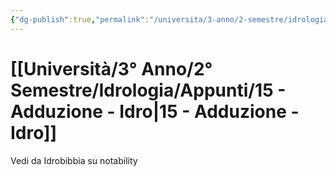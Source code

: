 ```yaml
---
{"dg-publish":true,"permalink":"/universita/3-anno/2-semestre/idrologia/appunti/15-adduzione-idro/","tags":["UNI"]}
---
```



# [[Università/3° Anno/2° Semestre/Idrologia/Appunti/15 - Adduzione - Idro\|15 - Adduzione - Idro]]

Vedi da Idrobibbia su notability


